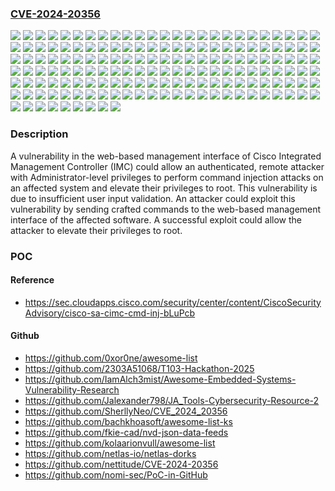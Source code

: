### [CVE-2024-20356](https://cve.mitre.org/cgi-bin/cvename.cgi?name=CVE-2024-20356)
![](https://img.shields.io/static/v1?label=Product&message=Cisco%20Unified%20Computing%20System%20(Standalone)&color=blue)
![](https://img.shields.io/static/v1?label=Product&message=Cisco%20Unified%20Computing%20System%20E-Series%20Software%20(UCSE)&color=blue)
![](https://img.shields.io/static/v1?label=Version&message=-%20&color=brightgreen)
![](https://img.shields.io/static/v1?label=Version&message=2.0.0%20&color=brightgreen)
![](https://img.shields.io/static/v1?label=Version&message=2.1.0%20&color=brightgreen)
![](https://img.shields.io/static/v1?label=Version&message=2.2.1%20&color=brightgreen)
![](https://img.shields.io/static/v1?label=Version&message=2.2.2%20&color=brightgreen)
![](https://img.shields.io/static/v1?label=Version&message=2.3.1%20&color=brightgreen)
![](https://img.shields.io/static/v1?label=Version&message=2.3.2%20&color=brightgreen)
![](https://img.shields.io/static/v1?label=Version&message=2.3.3%20&color=brightgreen)
![](https://img.shields.io/static/v1?label=Version&message=2.3.5%20&color=brightgreen)
![](https://img.shields.io/static/v1?label=Version&message=2.4.0%20&color=brightgreen)
![](https://img.shields.io/static/v1?label=Version&message=2.4.1%20&color=brightgreen)
![](https://img.shields.io/static/v1?label=Version&message=2.4.2%20&color=brightgreen)
![](https://img.shields.io/static/v1?label=Version&message=3.0(1c)%20&color=brightgreen)
![](https://img.shields.io/static/v1?label=Version&message=3.0(1d)%20&color=brightgreen)
![](https://img.shields.io/static/v1?label=Version&message=3.0(3a)%20&color=brightgreen)
![](https://img.shields.io/static/v1?label=Version&message=3.0(3b)%20&color=brightgreen)
![](https://img.shields.io/static/v1?label=Version&message=3.0(3e)%20&color=brightgreen)
![](https://img.shields.io/static/v1?label=Version&message=3.0(4a)%20&color=brightgreen)
![](https://img.shields.io/static/v1?label=Version&message=3.0(4d)%20&color=brightgreen)
![](https://img.shields.io/static/v1?label=Version&message=3.0(4e)%20&color=brightgreen)
![](https://img.shields.io/static/v1?label=Version&message=3.0(4i)%20&color=brightgreen)
![](https://img.shields.io/static/v1?label=Version&message=3.0(4j)%20&color=brightgreen)
![](https://img.shields.io/static/v1?label=Version&message=3.0(4k)%20&color=brightgreen)
![](https://img.shields.io/static/v1?label=Version&message=3.0(4l)%20&color=brightgreen)
![](https://img.shields.io/static/v1?label=Version&message=3.0(4m)%20&color=brightgreen)
![](https://img.shields.io/static/v1?label=Version&message=3.0(4n)%20&color=brightgreen)
![](https://img.shields.io/static/v1?label=Version&message=3.0(4o)%20&color=brightgreen)
![](https://img.shields.io/static/v1?label=Version&message=3.0(4p)%20&color=brightgreen)
![](https://img.shields.io/static/v1?label=Version&message=3.0(4q)%20&color=brightgreen)
![](https://img.shields.io/static/v1?label=Version&message=3.0(4r)%20&color=brightgreen)
![](https://img.shields.io/static/v1?label=Version&message=3.0(4s)%20&color=brightgreen)
![](https://img.shields.io/static/v1?label=Version&message=3.0.1%20&color=brightgreen)
![](https://img.shields.io/static/v1?label=Version&message=3.0.2%20&color=brightgreen)
![](https://img.shields.io/static/v1?label=Version&message=3.1(1d)%20&color=brightgreen)
![](https://img.shields.io/static/v1?label=Version&message=3.1(2b)%20&color=brightgreen)
![](https://img.shields.io/static/v1?label=Version&message=3.1(2c)%20&color=brightgreen)
![](https://img.shields.io/static/v1?label=Version&message=3.1(2d)%20&color=brightgreen)
![](https://img.shields.io/static/v1?label=Version&message=3.1(2e)%20&color=brightgreen)
![](https://img.shields.io/static/v1?label=Version&message=3.1(2g)%20&color=brightgreen)
![](https://img.shields.io/static/v1?label=Version&message=3.1(2i)%20&color=brightgreen)
![](https://img.shields.io/static/v1?label=Version&message=3.1(3a)%20&color=brightgreen)
![](https://img.shields.io/static/v1?label=Version&message=3.1(3b)%20&color=brightgreen)
![](https://img.shields.io/static/v1?label=Version&message=3.1(3c)%20&color=brightgreen)
![](https://img.shields.io/static/v1?label=Version&message=3.1(3d)%20&color=brightgreen)
![](https://img.shields.io/static/v1?label=Version&message=3.1(3g)%20&color=brightgreen)
![](https://img.shields.io/static/v1?label=Version&message=3.1(3h)%20&color=brightgreen)
![](https://img.shields.io/static/v1?label=Version&message=3.1(3i)%20&color=brightgreen)
![](https://img.shields.io/static/v1?label=Version&message=3.1(3j)%20&color=brightgreen)
![](https://img.shields.io/static/v1?label=Version&message=3.1(3k)%20&color=brightgreen)
![](https://img.shields.io/static/v1?label=Version&message=3.1.0%20&color=brightgreen)
![](https://img.shields.io/static/v1?label=Version&message=3.1.1%20&color=brightgreen)
![](https://img.shields.io/static/v1?label=Version&message=3.1.2%20&color=brightgreen)
![](https://img.shields.io/static/v1?label=Version&message=3.1.3%20&color=brightgreen)
![](https://img.shields.io/static/v1?label=Version&message=3.1.4%20&color=brightgreen)
![](https://img.shields.io/static/v1?label=Version&message=3.1.5%20&color=brightgreen)
![](https://img.shields.io/static/v1?label=Version&message=3.2.1%20&color=brightgreen)
![](https://img.shields.io/static/v1?label=Version&message=3.2.10%20&color=brightgreen)
![](https://img.shields.io/static/v1?label=Version&message=3.2.11.1%20&color=brightgreen)
![](https://img.shields.io/static/v1?label=Version&message=3.2.11.3%20&color=brightgreen)
![](https://img.shields.io/static/v1?label=Version&message=3.2.11.5%20&color=brightgreen)
![](https://img.shields.io/static/v1?label=Version&message=3.2.12.2%20&color=brightgreen)
![](https://img.shields.io/static/v1?label=Version&message=3.2.13.6%20&color=brightgreen)
![](https://img.shields.io/static/v1?label=Version&message=3.2.14%20&color=brightgreen)
![](https://img.shields.io/static/v1?label=Version&message=3.2.15%20&color=brightgreen)
![](https://img.shields.io/static/v1?label=Version&message=3.2.2%20&color=brightgreen)
![](https://img.shields.io/static/v1?label=Version&message=3.2.3%20&color=brightgreen)
![](https://img.shields.io/static/v1?label=Version&message=3.2.4%20&color=brightgreen)
![](https://img.shields.io/static/v1?label=Version&message=3.2.6%20&color=brightgreen)
![](https://img.shields.io/static/v1?label=Version&message=3.2.7%20&color=brightgreen)
![](https://img.shields.io/static/v1?label=Version&message=3.2.8%20&color=brightgreen)
![](https://img.shields.io/static/v1?label=Version&message=4.0(1.240)%20&color=brightgreen)
![](https://img.shields.io/static/v1?label=Version&message=4.0(1a)%20&color=brightgreen)
![](https://img.shields.io/static/v1?label=Version&message=4.0(1b)%20&color=brightgreen)
![](https://img.shields.io/static/v1?label=Version&message=4.0(1c)%20&color=brightgreen)
![](https://img.shields.io/static/v1?label=Version&message=4.0(1d)%20&color=brightgreen)
![](https://img.shields.io/static/v1?label=Version&message=4.0(1e)%20&color=brightgreen)
![](https://img.shields.io/static/v1?label=Version&message=4.0(1g)%20&color=brightgreen)
![](https://img.shields.io/static/v1?label=Version&message=4.0(1h)%20&color=brightgreen)
![](https://img.shields.io/static/v1?label=Version&message=4.0(2c)%20&color=brightgreen)
![](https://img.shields.io/static/v1?label=Version&message=4.0(2d)%20&color=brightgreen)
![](https://img.shields.io/static/v1?label=Version&message=4.0(2f)%20&color=brightgreen)
![](https://img.shields.io/static/v1?label=Version&message=4.0(2g)%20&color=brightgreen)
![](https://img.shields.io/static/v1?label=Version&message=4.0(2h)%20&color=brightgreen)
![](https://img.shields.io/static/v1?label=Version&message=4.0(2i)%20&color=brightgreen)
![](https://img.shields.io/static/v1?label=Version&message=4.0(2k)%20&color=brightgreen)
![](https://img.shields.io/static/v1?label=Version&message=4.0(2l)%20&color=brightgreen)
![](https://img.shields.io/static/v1?label=Version&message=4.0(2m)%20&color=brightgreen)
![](https://img.shields.io/static/v1?label=Version&message=4.0(2n)%20&color=brightgreen)
![](https://img.shields.io/static/v1?label=Version&message=4.0(2o)%20&color=brightgreen)
![](https://img.shields.io/static/v1?label=Version&message=4.0(2p)%20&color=brightgreen)
![](https://img.shields.io/static/v1?label=Version&message=4.0(2q)%20&color=brightgreen)
![](https://img.shields.io/static/v1?label=Version&message=4.0(2r)%20&color=brightgreen)
![](https://img.shields.io/static/v1?label=Version&message=4.0(4b)%20&color=brightgreen)
![](https://img.shields.io/static/v1?label=Version&message=4.0(4c)%20&color=brightgreen)
![](https://img.shields.io/static/v1?label=Version&message=4.0(4d)%20&color=brightgreen)
![](https://img.shields.io/static/v1?label=Version&message=4.0(4e)%20&color=brightgreen)
![](https://img.shields.io/static/v1?label=Version&message=4.0(4f)%20&color=brightgreen)
![](https://img.shields.io/static/v1?label=Version&message=4.0(4h)%20&color=brightgreen)
![](https://img.shields.io/static/v1?label=Version&message=4.0(4i)%20&color=brightgreen)
![](https://img.shields.io/static/v1?label=Version&message=4.0(4j)%20&color=brightgreen)
![](https://img.shields.io/static/v1?label=Version&message=4.0(4k)%20&color=brightgreen)
![](https://img.shields.io/static/v1?label=Version&message=4.0(4l)%20&color=brightgreen)
![](https://img.shields.io/static/v1?label=Version&message=4.0(4m)%20&color=brightgreen)
![](https://img.shields.io/static/v1?label=Version&message=4.0(4n)%20&color=brightgreen)
![](https://img.shields.io/static/v1?label=Version&message=4.1(1c)%20&color=brightgreen)
![](https://img.shields.io/static/v1?label=Version&message=4.1(1d)%20&color=brightgreen)
![](https://img.shields.io/static/v1?label=Version&message=4.1(1f)%20&color=brightgreen)
![](https://img.shields.io/static/v1?label=Version&message=4.1(1g)%20&color=brightgreen)
![](https://img.shields.io/static/v1?label=Version&message=4.1(1h)%20&color=brightgreen)
![](https://img.shields.io/static/v1?label=Version&message=4.1(2a)%20&color=brightgreen)
![](https://img.shields.io/static/v1?label=Version&message=4.1(2b)%20&color=brightgreen)
![](https://img.shields.io/static/v1?label=Version&message=4.1(2d)%20&color=brightgreen)
![](https://img.shields.io/static/v1?label=Version&message=4.1(2e)%20&color=brightgreen)
![](https://img.shields.io/static/v1?label=Version&message=4.1(2f)%20&color=brightgreen)
![](https://img.shields.io/static/v1?label=Version&message=4.1(2g)%20&color=brightgreen)
![](https://img.shields.io/static/v1?label=Version&message=4.1(2h)%20&color=brightgreen)
![](https://img.shields.io/static/v1?label=Version&message=4.1(2j)%20&color=brightgreen)
![](https://img.shields.io/static/v1?label=Version&message=4.1(2k)%20&color=brightgreen)
![](https://img.shields.io/static/v1?label=Version&message=4.1(2l)%20&color=brightgreen)
![](https://img.shields.io/static/v1?label=Version&message=4.1(2m)%20&color=brightgreen)
![](https://img.shields.io/static/v1?label=Version&message=4.1(3b)%20&color=brightgreen)
![](https://img.shields.io/static/v1?label=Version&message=4.1(3c)%20&color=brightgreen)
![](https://img.shields.io/static/v1?label=Version&message=4.1(3d)%20&color=brightgreen)
![](https://img.shields.io/static/v1?label=Version&message=4.1(3f)%20&color=brightgreen)
![](https://img.shields.io/static/v1?label=Version&message=4.1(3g)%20&color=brightgreen)
![](https://img.shields.io/static/v1?label=Version&message=4.1(3h)%20&color=brightgreen)
![](https://img.shields.io/static/v1?label=Version&message=4.1(3i)%20&color=brightgreen)
![](https://img.shields.io/static/v1?label=Version&message=4.1(3l)%20&color=brightgreen)
![](https://img.shields.io/static/v1?label=Version&message=4.1(3m)%20&color=brightgreen)
![](https://img.shields.io/static/v1?label=Version&message=4.11.1%20&color=brightgreen)
![](https://img.shields.io/static/v1?label=Version&message=4.12.1%20&color=brightgreen)
![](https://img.shields.io/static/v1?label=Version&message=4.2(1a)%20&color=brightgreen)
![](https://img.shields.io/static/v1?label=Version&message=4.2(1b)%20&color=brightgreen)
![](https://img.shields.io/static/v1?label=Version&message=4.2(1c)%20&color=brightgreen)
![](https://img.shields.io/static/v1?label=Version&message=4.2(1e)%20&color=brightgreen)
![](https://img.shields.io/static/v1?label=Version&message=4.2(1f)%20&color=brightgreen)
![](https://img.shields.io/static/v1?label=Version&message=4.2(1g)%20&color=brightgreen)
![](https://img.shields.io/static/v1?label=Version&message=4.2(1i)%20&color=brightgreen)
![](https://img.shields.io/static/v1?label=Version&message=4.2(1j)%20&color=brightgreen)
![](https://img.shields.io/static/v1?label=Version&message=4.2(2a)%20&color=brightgreen)
![](https://img.shields.io/static/v1?label=Version&message=4.2(2f)%20&color=brightgreen)
![](https://img.shields.io/static/v1?label=Version&message=4.2(2g)%20&color=brightgreen)
![](https://img.shields.io/static/v1?label=Version&message=4.2(3b)%20&color=brightgreen)
![](https://img.shields.io/static/v1?label=Version&message=4.2(3d)%20&color=brightgreen)
![](https://img.shields.io/static/v1?label=Version&message=4.2(3e)%20&color=brightgreen)
![](https://img.shields.io/static/v1?label=Version&message=4.2(3g)%20&color=brightgreen)
![](https://img.shields.io/static/v1?label=Version&message=4.2(3h)%20&color=brightgreen)
![](https://img.shields.io/static/v1?label=Version&message=4.2(3i)%20&color=brightgreen)
![](https://img.shields.io/static/v1?label=Version&message=4.2(3j)%20&color=brightgreen)
![](https://img.shields.io/static/v1?label=Version&message=4.3(1.230097)%20&color=brightgreen)
![](https://img.shields.io/static/v1?label=Version&message=4.3(1.230124)%20&color=brightgreen)
![](https://img.shields.io/static/v1?label=Version&message=4.3(1.230138)%20&color=brightgreen)
![](https://img.shields.io/static/v1?label=Version&message=4.3(2.230207)%20&color=brightgreen)
![](https://img.shields.io/static/v1?label=Version&message=4.3(2.230270)%20&color=brightgreen)
![](https://img.shields.io/static/v1?label=Version&message=4.3(2.240002)%20&color=brightgreen)
![](https://img.shields.io/static/v1?label=Version&message=4.3(3.240022)%20&color=brightgreen)
![](https://img.shields.io/static/v1?label=Vulnerability&message=Improper%20Neutralization%20of%20Special%20Elements%20used%20in%20an%20OS%20Command%20('OS%20Command%20Injection')&color=brightgreen)

### Description

A vulnerability in the web-based management interface of Cisco Integrated Management Controller (IMC) could allow an authenticated, remote attacker with Administrator-level privileges to perform command injection attacks on an affected system and elevate their privileges to root. This vulnerability is due to insufficient user input validation. An attacker could exploit this vulnerability by sending crafted commands to the web-based management interface of the affected software. A successful exploit could allow the attacker to elevate their privileges to root.

### POC

#### Reference
- https://sec.cloudapps.cisco.com/security/center/content/CiscoSecurityAdvisory/cisco-sa-cimc-cmd-inj-bLuPcb

#### Github
- https://github.com/0xor0ne/awesome-list
- https://github.com/2303A51068/T103-Hackathon-2025
- https://github.com/IamAlch3mist/Awesome-Embedded-Systems-Vulnerability-Research
- https://github.com/Jalexander798/JA_Tools-Cybersecurity-Resource-2
- https://github.com/SherllyNeo/CVE_2024_20356
- https://github.com/bachkhoasoft/awesome-list-ks
- https://github.com/fkie-cad/nvd-json-data-feeds
- https://github.com/kolaarionvull/awesome-list
- https://github.com/netlas-io/netlas-dorks
- https://github.com/nettitude/CVE-2024-20356
- https://github.com/nomi-sec/PoC-in-GitHub

